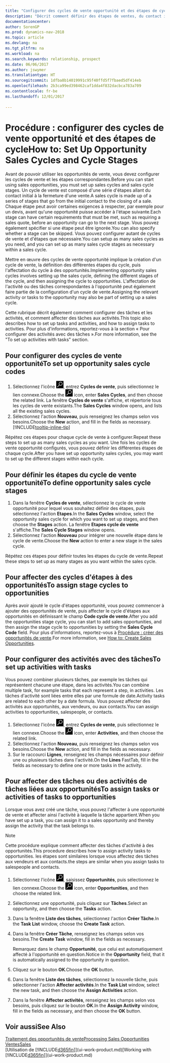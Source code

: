 ```yaml
---
title: "Configurer des cycles de vente opportunité et des étapes de cycle"
description: "Décrit comment définir des étapes de ventes, du contact initial à la clôture, créer un cycle de vente et l'affecter aux opportunités dans Dynamics NAV."
documentationcenter: 
author: SorenGP
ms.prod: dynamics-nav-2018
ms.topic: article
ms.devlang: na
ms.tgt_pltfrm: na
ms.workload: na
ms.search.keywords: relationship, prospect
ms.date: 06/06/2017
ms.author: jswymer
ms.translationtype: HT
ms.sourcegitcommit: 1dfba8b14019991c95f40ffd5f7fbaed5df414eb
ms.openlocfilehash: 2b3ca99ed398462caf1dda4f832dacbca783a709
ms.contentlocale: fr-be
ms.lasthandoff: 12/01/2017

---
```

# <a name="how-to-set-up-opportunity-sales-cycles-and-cycle-stages"></a><span data-ttu-id="427e1-103">Procédure : configurer des cycles de vente opportunité et des étapes de cycle</span><span class="sxs-lookup"><span data-stu-id="427e1-103">How to: Set Up Opportunity Sales Cycles and Cycle Stages</span></span>
<span data-ttu-id="427e1-104">Avant de pouvoir utiliser les opportunités de vente, vous devez configurer les cycles de vente et les étapes correspondantes.</span><span class="sxs-lookup"><span data-stu-id="427e1-104">Before you can start using sales opportunities, you must set up sales cycles and sales cycle stages.</span></span> <span data-ttu-id="427e1-105">Un cycle de vente est composé d'une série d'étapes allant du contact initial à la fermeture d'une vente.</span><span class="sxs-lookup"><span data-stu-id="427e1-105">A sales cycle is made up of a series of stages that go from the initial contact to the closing of a sale.</span></span> <span data-ttu-id="427e1-106">Chaque étape peut avoir certaines exigences à respecter, par exemple pour un devis, avant qu'une opportunité puisse accéder à l'étape suivante.</span><span class="sxs-lookup"><span data-stu-id="427e1-106">Each stage can have certain requirements that must be met, such as requiring a sales quote, before an opportunity can go to the next stage.</span></span> <span data-ttu-id="427e1-107">Vous pouvez également spécifier si une étape peut être ignorée.</span><span class="sxs-lookup"><span data-stu-id="427e1-107">You can also specify whether a stage can be skipped.</span></span> <span data-ttu-id="427e1-108">Vous pouvez configurer autant de cycles de vente et d'étapes que nécessaire.</span><span class="sxs-lookup"><span data-stu-id="427e1-108">You can setup as many sales cycles as you need, and you can set up as many sales cycle stages as necessary within a sales cycle.</span></span>

<span data-ttu-id="427e1-109">Mettre en œuvre des cycles de vente opportunité implique la création d'un cycle de vente, la définition des différentes étapes du cycle, puis l'affectation du cycle à des opportunités.</span><span class="sxs-lookup"><span data-stu-id="427e1-109">Implementing opportunity sales cycles involves setting up the sales cycle, defining the different stages of the cycle, and then assigning the cycle to opportunities.</span></span> <span data-ttu-id="427e1-110">L'affectation de l'activité ou des tâches correspondantes à l'opportunité peut également faire partie de la configuration d'un cycle de vente.</span><span class="sxs-lookup"><span data-stu-id="427e1-110">Assigning the relevant activity or tasks to the opportunity may also be part of setting up a sales cycle.</span></span>

<span data-ttu-id="427e1-111">Cette rubrique décrit également comment configurer des tâches et les activités, et comment affecter des tâches aux activités.</span><span class="sxs-lookup"><span data-stu-id="427e1-111">This topic also describes how to set up tasks and activities, and how to assign tasks to activities.</span></span> <span data-ttu-id="427e1-112">Pour plus d'informations, reportez-vous à la section « Pour configurer des activités avec des tâches ».</span><span class="sxs-lookup"><span data-stu-id="427e1-112">For more information, see the "To set up activities with tasks" section.</span></span>

## <a name="to-set-up-opportunity-sales-cycle-codes"></a><span data-ttu-id="427e1-113">Pour configurer des cycles de vente opportunité</span><span class="sxs-lookup"><span data-stu-id="427e1-113">To set up opportunity sales cycle codes</span></span>
1. <span data-ttu-id="427e1-114">Sélectionnez l'icône ![Page ou état pour la recherche](media/ui-search/search_small.png "Page ou état pour la recherche"), entrez **Cycles de vente**, puis sélectionnez le lien connexe.</span><span class="sxs-lookup"><span data-stu-id="427e1-114">Choose the ![Search for Page or Report](media/ui-search/search_small.png "Search for Page or Report icon") icon, enter **Sales Cycles**, and then choose the related link.</span></span> <span data-ttu-id="427e1-115">La fenêtre **Cycles de vente** s'affiche, et répertorie tous les cycles de vente existants.</span><span class="sxs-lookup"><span data-stu-id="427e1-115">The **Sales Cycles** window opens, and lists all the existing sales cycles.</span></span>
2. <span data-ttu-id="427e1-116">Sélectionnez l'action **Nouveau**, puis renseignez les champs selon vos besoins.</span><span class="sxs-lookup"><span data-stu-id="427e1-116">Choose the **New** action, and fill in the fields as necessary.</span></span> [!INCLUDE[tooltip-inline-tip](includes/tooltip-inline-tip_md.md)]

<span data-ttu-id="427e1-117">Répétez ces étapes pour chaque cycle de vente à configurer.</span><span class="sxs-lookup"><span data-stu-id="427e1-117">Repeat these steps to set up as many sales cycles as you want.</span></span> <span data-ttu-id="427e1-118">Une fois les cycles de vente opportunité configurés, vous pouvez définir les différentes étapes de chaque cycle.</span><span class="sxs-lookup"><span data-stu-id="427e1-118">After you have set up opportunity sales cycles, you may want to set up the different stages within each cycle.</span></span>

## <a name="to-define-opportunity-sales-cycle-stages"></a><span data-ttu-id="427e1-119">Pour définir les étapes du cycle de vente opportunité</span><span class="sxs-lookup"><span data-stu-id="427e1-119">To define opportunity sales cycle stages</span></span>
1. <span data-ttu-id="427e1-120">Dans la fenêtre **Cycles de vente**, sélectionnez le cycle de vente opportunité pour lequel vous souhaitez définir des étapes, puis sélectionnez l'action **Etapes**.</span><span class="sxs-lookup"><span data-stu-id="427e1-120">In the **Sales Cycles** window, select the opportunity sales cycle for which you want to set up stages, and then choose the **Stages** action.</span></span> <span data-ttu-id="427e1-121">La fenêtre **Etapes cycle de vente** s'affiche.</span><span class="sxs-lookup"><span data-stu-id="427e1-121">The **Sales Cycle Stages** window opens.</span></span>
2. <span data-ttu-id="427e1-122">Sélectionnez l'action **Nouveau** pour intégrer une nouvelle étape dans le cycle de vente.</span><span class="sxs-lookup"><span data-stu-id="427e1-122">Choose the **New** action to enter a new stage in the sales cycle.</span></span>

<span data-ttu-id="427e1-123">Répétez ces étapes pour définir toutes les étapes du cycle de vente.</span><span class="sxs-lookup"><span data-stu-id="427e1-123">Repeat these steps to set up as many stages as you want within the sales cycle.</span></span>

## <a name="to-assign-stage-cycles-to-opportunities"></a><span data-ttu-id="427e1-124">Pour affecter des cycles d'étapes à des opportunités</span><span class="sxs-lookup"><span data-stu-id="427e1-124">To assign stage cycles to opportunities</span></span>
<span data-ttu-id="427e1-125">Après avoir ajouté le cycle d'étapes opportunité, vous pouvez commencer à ajouter des opportunités de vente, puis affecter le cycle d'étapes aux opportunités en définissant le champ **Code cycle de vente**.</span><span class="sxs-lookup"><span data-stu-id="427e1-125">After you add the opportunities stage cycle, you can start to add sales opportunities, and then assign the stage cycle to opportunities by setting the **Sales Cycle Code** field.</span></span> <span data-ttu-id="427e1-126">Pour plus d'informations, reportez-vous à [Procédure : créer des opportunités de vente](marketing-how-create-opportunities.md).</span><span class="sxs-lookup"><span data-stu-id="427e1-126">For more information, see [How to: Create Sales Opportunities](marketing-how-create-opportunities.md).</span></span>

## <a name="to-set-up-activities-with-tasks"></a><span data-ttu-id="427e1-127">Pour configurer des activités avec des tâches</span><span class="sxs-lookup"><span data-stu-id="427e1-127">To set up activities with tasks</span></span>
<span data-ttu-id="427e1-128">Vous pouvez combiner plusieurs tâches, par exemple les tâches qui représentent chacune une étape, dans les activités.</span><span class="sxs-lookup"><span data-stu-id="427e1-128">You can combine multiple task, for example tasks that each represent a step, in activities.</span></span> <span data-ttu-id="427e1-129">Les tâches d'activité sont liées entre elles par une formule de date.</span><span class="sxs-lookup"><span data-stu-id="427e1-129">Activity tasks are related to each other by a date formula.</span></span> <span data-ttu-id="427e1-130">Vous pouvez affecter des activités aux opportunités, aux vendeurs, ou aux contacts.</span><span class="sxs-lookup"><span data-stu-id="427e1-130">You can assign activities to opportunities, salespeople, or contacts.</span></span>

1. <span data-ttu-id="427e1-131">Sélectionnez l'icône ![Page ou état pour la recherche](media/ui-search/search_small.png "Page ou état pour la recherche"), entrez **Cycles de vente**, puis sélectionnez le lien connexe.</span><span class="sxs-lookup"><span data-stu-id="427e1-131">Choose the ![Search for Page or Report](media/ui-search/search_small.png "Search for Page or Report icon") icon, enter **Activities**, and then choose the related link.</span></span>
2. <span data-ttu-id="427e1-132">Sélectionnez l'action **Nouveau**, puis renseignez les champs selon vos besoins.</span><span class="sxs-lookup"><span data-stu-id="427e1-132">Choose the **New** action, and fill in the fields as necessary.</span></span>
3. <span data-ttu-id="427e1-133">Sur le raccourci **Lignes**, renseignez les champs nécessaires pour définir une ou plusieurs tâches dans l'activité.</span><span class="sxs-lookup"><span data-stu-id="427e1-133">On the **Lines** FastTab, fill in the fields as necessary to define one or more tasks in the activity.</span></span>

## <a name="to-assign-tasks-or-activities-of-tasks-to-opportunities"></a><span data-ttu-id="427e1-134">Pour affecter des tâches ou des activités de tâches liées aux opportunités</span><span class="sxs-lookup"><span data-stu-id="427e1-134">To assign tasks or activities of tasks to opportunities</span></span>
<span data-ttu-id="427e1-135">Lorsque vous avez créé une tâche, vous pouvez l'affecter à une opportunité de vente et affecter ainsi l'activité à laquelle la tâche appartient.</span><span class="sxs-lookup"><span data-stu-id="427e1-135">When you have set up a task, you can assign it to a sales opportunity and thereby assign the activity that the task belongs to.</span></span>

> [!NOTE]  
>   <span data-ttu-id="427e1-136">Cette procédure explique comment affecter des tâches d'activité à des opportunités.</span><span class="sxs-lookup"><span data-stu-id="427e1-136">This procedure describes how to assign activity tasks to opportunities.</span></span> <span data-ttu-id="427e1-137">les étapes sont similaires lorsque vous affectez des tâches aux vendeurs et aux contacts.</span><span class="sxs-lookup"><span data-stu-id="427e1-137">the steps are similar when you assign tasks to salespeople and contacts.</span></span>

1. <span data-ttu-id="427e1-138">Sélectionnez l'icône ![Page ou état pour la recherche](media/ui-search/search_small.png "Page ou état pour la recherche"), saisissez **Opportunités**, puis sélectionnez le lien connexe.</span><span class="sxs-lookup"><span data-stu-id="427e1-138">Choose the ![Search for Page or Report](media/ui-search/search_small.png "Search for Page or Report icon") icon, enter **Opportunities**, and then choose the related link.</span></span>
2. <span data-ttu-id="427e1-139">Sélectionnez une opportunité, puis cliquez sur **Tâches**.</span><span class="sxs-lookup"><span data-stu-id="427e1-139">Select an opportunity, and then choose the **Tasks** action.</span></span>
3. <span data-ttu-id="427e1-140">Dans la fenêtre **Liste des tâches**, sélectionnez l'action **Créer Tâche**.</span><span class="sxs-lookup"><span data-stu-id="427e1-140">In the **Task List** window, choose the **Create Task** action.</span></span>
4.  <span data-ttu-id="427e1-141">Dans la fenêtre **Créer Tâche**, renseignez les champs selon vos besoins.</span><span class="sxs-lookup"><span data-stu-id="427e1-141">The **Create Task** window, fill in the fields as necessary.</span></span>

    <span data-ttu-id="427e1-142">Remarquez dans le champ **Opportunité**, que celui est automatiquement affecté à l'opportunité en question.</span><span class="sxs-lookup"><span data-stu-id="427e1-142">Notice in the **Opportunity** field, that it is automatically assigned to the opportunity in question.</span></span>
5. <span data-ttu-id="427e1-143">Cliquez sur le bouton **OK**.</span><span class="sxs-lookup"><span data-stu-id="427e1-143">Choose the **OK** button.</span></span>
6. <span data-ttu-id="427e1-144">Dans la fenêtre **Liste des tâches**, sélectionnez la nouvelle tâche, puis sélectionner l'action **Affecter activités**.</span><span class="sxs-lookup"><span data-stu-id="427e1-144">In the **Task List** window, select the new task, and then choose the **Assign Activities** action.</span></span>
7. <span data-ttu-id="427e1-145">Dans la fenêtre **Affecter activités**, renseignez les champs selon vos besoins, puis cliquez sur le bouton **OK**.</span><span class="sxs-lookup"><span data-stu-id="427e1-145">In the **Assign Activity** window, fill in the fields as necessary, and then choose the **OK** button.</span></span>

## <a name="see-also"></a><span data-ttu-id="427e1-146">Voir aussi</span><span class="sxs-lookup"><span data-stu-id="427e1-146">See Also</span></span>
[<span data-ttu-id="427e1-147">Traitement des opportunités de vente</span><span class="sxs-lookup"><span data-stu-id="427e1-147">Processing Sales Opportunities</span></span>](marketing-processing-sales-opportunities.md)  
[<span data-ttu-id="427e1-148">Ventes</span><span class="sxs-lookup"><span data-stu-id="427e1-148">Sales</span></span>](sales-manage-sales.md)  
<span data-ttu-id="427e1-149">[Utilisation de [!INCLUDE[d365fin](includes/d365fin_md.md)]](ui-work-product.md)</span><span class="sxs-lookup"><span data-stu-id="427e1-149">[Working with [!INCLUDE[d365fin](includes/d365fin_md.md)]](ui-work-product.md)</span></span>

